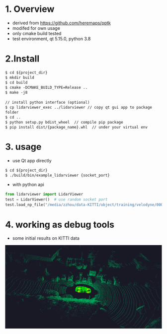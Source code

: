 # 1. Overview
* derived from https://github.com/heremaps/pptk
* modifed for own usage
* only cmake build tested
* test environment, qt 5.15.0, python 3.8

# 2.Install
```
$ cd ${project_dir}
$ mkdir build
$ cd build
$ cmake -DCMAKE_BUILD_TYPE=Release ..
$ make -j8

// install python interface (optional)
$ cp lidarviewer_exec ../lidarviewer // copy qt gui app to package folder
$ cd ..
$ python setup.py bdist_wheel  // compile pip package 
$ pip install dist/{package_name}.whl  // under your virtual env
```

# 3. usage
* use Qt app directly
```
$ cd ${project_dir}
$ ./build/bin/example_lidarviewer {socket_port}
```

* with python api
```python
from lidarviewer import LidarViewer
test = LidarViewer()  # use random socket port
test.load_np_file("/media/zzhou/data-KITTI/object/training/velodyne/000050.bin")
```

# 4. working as debug tools
* some initial results on KITTI data

<img src="./doc/imgs/kitti_2011_09_26_0023.png"  width="900" />
